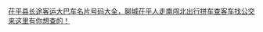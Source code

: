   
[茌平县长途客运大巴车名片号码大全，聊城茌平人走南闯北出行拼车查客车找公交来这里有你想查的！](http://www.dianyue.me/archives/608/01oe4nzslei6mhir/)